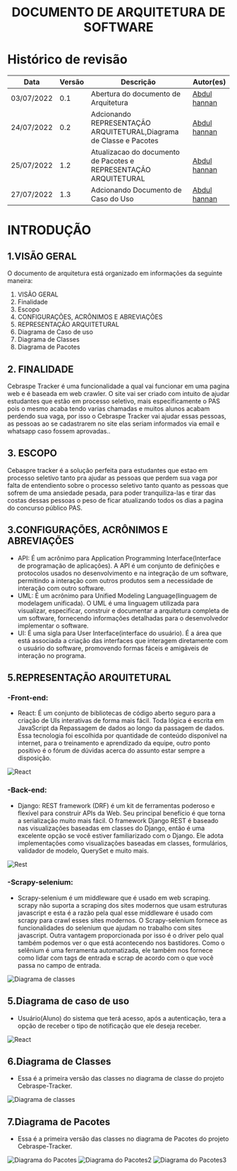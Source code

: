 

<h1 align="center"><b>DOCUMENTO DE ARQUITETURA DE SOFTWARE</b></h1>

# Histórico de revisão

| Data       | Versão | Descrição                      | Autor(es)                                                  |
| ---------- | ------ | ------------------------------ | ---------------------------------------------------------- |
| 03/07/2022 | 0.1    | Abertura do documento de Arquitetura | [Abdul hannan](https://github.com/hannanhunny01)             |
| 24/07/2022 | 0.2    | Adcionando REPRESENTAÇÃO ARQUITETURAL,Diagrama de Classe e Pacotes | [Abdul hannan](https://github.com/hannanhunny01)           |
|25/07/2022 |1.2| Atualizacao do documento de Pacotes e REPRESENTAÇÃO ARQUITETURAL | [Abdul hannan](https://github.com/hannanhunny01)           |
|27/07/2022 |1.3| Adcionando Documento de Caso do Uso | [Abdul hannan](https://github.com/hannanhunny01)           |

 




# INTRODUÇÃO

## 1.VISÃO GERAL 

   O documento de arquitetura está organizado em informações da seguinte maneira:
   1. VISÃO GERAL
   2. Finalidade
   3. Escopo
   4. CONFIGURAÇÕES, ACRÔNIMOS E ABREVIAÇÕES
   5. REPRESENTAÇÃO ARQUITETURAL
   6. Diagrama de Caso de uso
   7. Diagrama de Classes
   8. Diagrama de Pacotes
    



## 2. FINALIDADE

   Cebraspe Tracker é uma funcionalidade a qual vai funcionar em uma pagina web e é baseada em web crawler. O site vai ser criado com intuito de ajudar estudantes que estão em processo seletivo, mais especificamente o PAS pois o mesmo acaba tendo varias chamadas e muitos alunos acabam perdendo sua vaga, por isso o Cebraspe Tracker vai ajudar essas pessoas, as pessoas ao se cadastrarem no site elas seriam informados via email e whatsapp caso fossem aprovadas..

## 3. ESCOPO

   Cebaspre tracker é a solução perfeita para estudantes que estao em processo seletivo tanto pra ajudar as pessoas que perdem sua vaga por falta de entendiento sobre o processo seletivo tanto quanto as pessoas que sofrem de uma ansiedade pesada, para poder tranquiliza-las e tirar das costas dessas pessoas o peso de ficar atualizando todos os dias a pagina do concurso público PAS.


## 3.CONFIGURAÇÕES, ACRÔNIMOS E ABREVIAÇÕES

   - API: É um acrônimo para Application Programming Interface(Interface de programação de aplicações). A API é um conjunto de definições e protocolos usados no desenvolvimento e na integração de um software, permitindo a interação com outros produtos sem a necessidade de interação com outro software.
   - UML: É um acrônimo para Unified Modeling Language(linguagem de modelagem unificada). O UML é uma linguagem utilizada para visualizar, especificar, construir e documentar a arquitetura completa de um software, fornecendo informações detalhadas para o desenvolvedor implementar o software.
   - UI: É uma sigla para User Interface(interface do usuário). É a área que está associada a criação das interfaces que interagem diretamente com o usuário do software, promovendo formas fáceis e amigáveis de interação no programa.

## 5.REPRESENTAÇÃO ARQUITETURAL

### -Front-end:
   - React: É um conjunto de bibliotecas de código aberto seguro para a criação de UIs interativas de forma mais fácil. Toda lógica é escrita em JavaScript da Repassagem de dados ao longo da passagem de dados. Essa tecnologia foi escolhida por quantidade de conteúdo disponível na internet, para o treinamento e aprendizado da equipe, outro ponto positivo é o fórum de dúvidas acerca do assunto estar sempre a disposição.
   
  ![React](../Assets/react.png)
### -Back-end:
  - Django: REST framework (DRF) é um kit de ferramentas poderoso e flexível para construir APIs da Web. Seu principal benefício é que torna a serialização muito mais fácil.
O framework Django REST é baseado nas visualizações baseadas em classes do Django, então é uma excelente opção se você estiver familiarizado com o Django. Ele adota implementações como visualizações baseadas em classes, formulários, validador de modelo, QuerySet e muito mais.

 ![Rest](../Assets/rest.png)

### -Scrapy-selenium:
   - Scrapy-selenium é um middleware que é usado em web scraping. scrapy não suporta a scraping dos sites modernos que usam estruturas javascript e esta é a razão pela qual esse middleware é usado com scrapy para crawl esses sites modernos. O Scrapy-selenium fornece as funcionalidades do selenium que ajudam no trabalho com sites javascript. Outra vantagem proporcionada por isso é o driver pelo qual também podemos ver o que está acontecendo nos bastidores. Como o selênium é uma ferramenta automatizada, ele também nos fornece como lidar com tags de entrada e scrap de acordo com o que você passa no campo de entrada.
   
 ![Diagrama de classes](../Assets/scrapy.png)
 
## 5.Diagrama de caso de uso
 - Usuário(Aluno) do sistema que terá acesso, após a autenticação, tera a opção de receber o tipo de notificação que ele deseja receber.
  
  ![React](../Assets/documento-de-casoUso.png)




## 6.Diagrama de Classes
   - Essa é a primeira versão das classes no diagrama de classe do projeto Cebraspe-Tracker.
  
  ![Diagrama de classes](../Assets/DiagramaDeClasses.png)
  


## 7.Diagrama de Pacotes
   - Essa é a primeira versão das classes no diagrama de Pacotes do projeto Cebraspe-Tracker.
  
  ![Diagrama do Pacotes](../Assets/DiagramaDePacotes.png)
  ![Diagrama do Pacotes2](../Assets/DiagramaDePacotes2.png)
  ![Diagrama do Pacotes3](../Assets/Diagrama_depacote_3.png)
  

    




   


